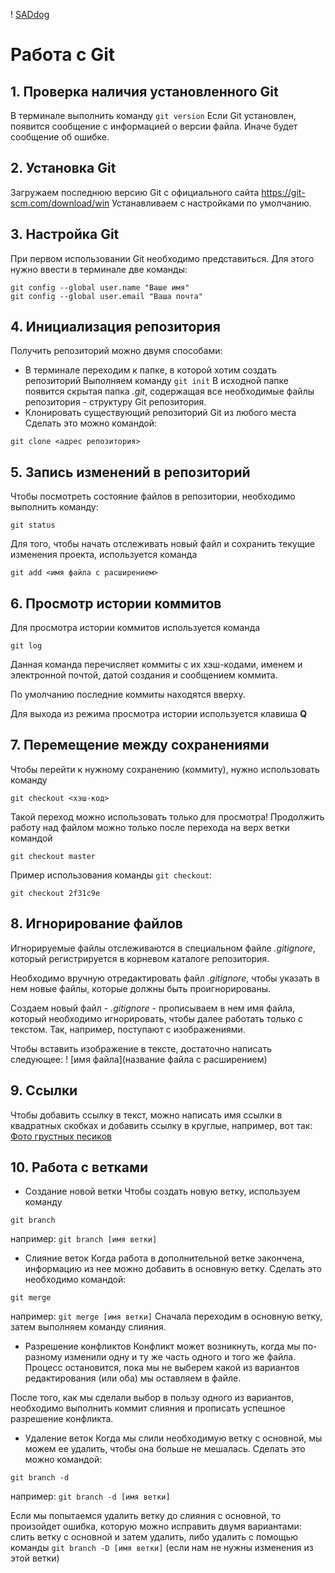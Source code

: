 ! [SADdog](SADdog.jpg)
# Работа с Git
## 1. Проверка наличия установленного Git
В терминале выполнить команду `git version`
Если Git установлен, появится сообщение с информацией о версии файла. Иначе будет сообщение об ошибке.
## 2. Установка Git
Загружаем последнюю версию Git с официального сайта https://git-scm.com/download/win
Устанавливаем с настройками по умолчанию.
## 3. Настройка Git
При первом использовании Git необходимо представиться.
Для этого нужно ввести в терминале две команды:
```
git config --global user.name "Ваше имя"
git config --global user.email "Ваша почта"
```
## 4. Инициализация репозитория
Получить репозиторий можно двумя способами:
* В терминале переходим к папке, в которой хотим создать репозиторий
Выполняем команду `git init`
В исходной папке появится скрытая папка *.git*, содержащая все необходимые файлы репозитория - структуру Git репозитория.
* Клонировать существующий репозиторий Git из любого места
Сделать это можно командой:
```
git clone <адрес репозитория>
```
## 5. Запись изменений в репозиторий
Чтобы посмотреть состояние файлов в репозитории, необходимо выполнить команду:
```
git status
```
Для того, чтобы начать отслеживать новый файл и сохранить текущие изменения проекта, используется команда
```
git add <имя файла с расширением>
```
## 6. Просмотр истории коммитов
Для просмотра истории коммитов используется команда 
```
git log
```

Данная команда перечисляет коммиты с их хэш-кодами, именем и электронной почтой, датой создания и сообщением коммита.

По умолчанию последние коммиты находятся вверху.

Для выхода из режима просмотра истории используется клавиша **Q**

## 7. Перемещение между сохранениями
Чтобы перейти к нужному сохранению (коммиту), нужно использовать команду
```
git checkout <хэш-код>
```
Такой переход можно использовать только для просмотра!
Продолжить работу над файлом можно только после перехода на верх ветки командой
```
git checkout master
```
Пример использования команды `git checkout`:
```
git checkout 2f31c9e
```

## 8. Игнорирование файлов
Игнорируемые файлы отслеживаются в специальном файле *.gitignore*, который регистрируется в корневом каталоге репозитория.

Необходимо вручную отредактировать файл *.gitignore*, чтобы указать в нем новые файлы, которые должны быть проигнорированы.

Создаем новый файл - *.gitignore* - прописываем в нем имя файла, который необходимо игнорировать, чтобы далее работать только с текстом. Так, например, поступают с изображениями.

Чтобы вставить изображение в тексте, достаточно написать следующее: ! [имя файла](название файла с расширением)

## 9. Ссылки
Чтобы добавить ссылку в текст, можно написать имя ссылки в квадратных скобках и добавить ссылку в круглые, например, вот так: [Фото грустных песиков](https://krasivosti.pro/sobaki/7627-grustnyj-pesik.html)

## 10. Работа с ветками
* Создание новой ветки
Чтобы создать новую ветку, используем команду
```
git branch
```
например: `git branch [имя ветки]`

* Слияние веток
Когда работа в дополнительной ветке закончена, информацию из нее можно добавить в основную ветку. Сделать это необходимо командой:
```
git merge
```
например: `git merge [имя ветки]`
Сначала переходим в основную ветку, затем выполняем команду слияния.

* Разрешение конфликтов
Конфликт может возникнуть, когда мы по-разному изменили одну и ту же часть одного и того же файла. Процесс остановится, пока мы не выберем какой из вариантов редактирования (или оба) мы оставляем в файле.

После того, как мы сделали выбор в пользу одного из вариантов, необходимо выполнить коммит слияния и прописать успешное разрешение конфликта.

* Удаление веток
Когда мы слили необходимую ветку с основной, мы можем ее удалить, чтобы она больше не мешалась. Сделать это можно командой:
```
git branch -d
```
например: `git branch -d [имя ветки]`

Если мы попытаемся удалить ветку до слияния с основной, то произойдет ошибка, которую можно исправить двумя вариантами: слить ветку с основной и затем удалить, либо удалить с помощью команды `git branch -D [имя ветки]` (если нам не нужны изменения из этой ветки)